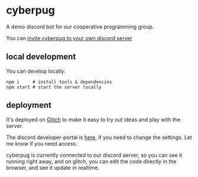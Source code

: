 # cyberpug

A demo discord bot for our cooperative programming group.

You can [invite cyberpug to your own discord server](https://discord.com/oauth2/authorize?client_id=825469215330271283&scope=bot)

## local development

You can develop locally:

```
npm i     # install tools & dependencies
npm start # start the server locally
```

## deployment

It's deployed on [Glitch](https://glitch.com/edit/#!/cyberpug) to make it easy to try out ideas and play with the server.

The discord developer-portal is [here](https://discord.com/developers/applications/825469215330271283), if you need to change the settings. Let me know if you need access.

cyberpug is currently connected to our discord server, so you can see it running right away, and on glitch, you can edit the code directly in the browser, and see it update in realtime.
